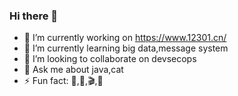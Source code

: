 ### Hi there 👋

<!--
**yonoel/yonoel** is a ✨ _special_ ✨ repository because its `README.md` (this file) appears on your GitHub profile.


-->


- 🔭 I’m currently working on https://www.12301.cn/
- 🌱 I’m currently learning big data,message system
- 👯 I’m looking to collaborate on devsecops
- 💬 Ask me about java,cat
- ⚡ Fun fact: 🥁,🏀,🎬,📖
